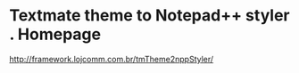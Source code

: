 <!--
id: 211638653
link: http://kevinisom.info/post/211638653/textmate-theme-to-notepad-styler-homepage
slug: textmate-theme-to-notepad-styler-homepage
date: Tue Oct 13 2009 16:32:14 GMT+1300 (NZDT)
raw: {"blog_name":"kevinisom","id":211638653,"post_url":"http://kevinisom.info/post/211638653/textmate-theme-to-notepad-styler-homepage","slug":"textmate-theme-to-notepad-styler-homepage","type":"link","date":"2009-10-13 03:32:14 GMT","timestamp":1255404734,"state":"published","format":"html","reblog_key":"uLgZC58H","tags":[],"short_url":"http://tmblr.co/Zw68YyCdLbz","highlighted":[],"feed_item":"http://framework.lojcomm.com.br/tmTheme2nppStyler/","from_feed_id":"650234","note_count":0,"title":"Textmate theme to Notepad++ styler . Homepage","url":"http://framework.lojcomm.com.br/tmTheme2nppStyler/","description":""}
publish: 2009-10-013
tags: 
title: Textmate theme to Notepad++ styler . Homepage
-->


Textmate theme to Notepad++ styler . Homepage
=============================================

<http://framework.lojcomm.com.br/tmTheme2nppStyler/>

